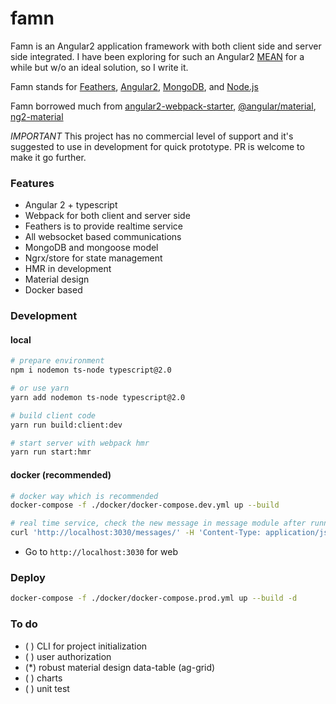 # famn

Famn is an Angular2 application framework with both client side and server side integrated. 
I have been exploring for such an Angular2 [MEAN](http://mean.io) for a while but w/o an ideal solution, so I write it.

Famn stands for [Feathers](http://feathersjs.com/), [Angular2](https://angular.io), [MongoDB](https://www.mongodb.com/), and [Node.js](https://nodejs.org/en/)

Famn borrowed much from [angular2-webpack-starter](https://github.com/AngularClass/angular2-webpack-starter), [@angular/material](https://github.com/angular/material2), [ng2-material](https://github.com/justindujardin/ng2-material)

*IMPORTANT* This project has no commercial level of support and it's suggested to use in development for quick prototype. PR is welcome to make it go further.


### Features

- Angular 2 + typescript
- Webpack for both client and server side
- Feathers is to provide realtime service
- All websocket based communications
- MongoDB and mongoose model
- Ngrx/store for state management
- HMR in development
- Material design
- Docker based

### Development

#### local

```sh
# prepare environment
npm i nodemon ts-node typescript@2.0

# or use yarn
yarn add nodemon ts-node typescript@2.0

# build client code
yarn run build:client:dev

# start server with webpack hmr
yarn run start:hmr
```

#### docker (recommended)

```sh
# docker way which is recommended
docker-compose -f ./docker/docker-compose.dev.yml up --build

# real time service, check the new message in message module after running below command
curl 'http://localhost:3030/messages/' -H 'Content-Type: application/json' --data-binary '{ "email": "yourname@yourdomain.com", "message": "Hello Implus" }'
```

- Go to `http://localhost:3030` for web

### Deploy

```sh
docker-compose -f ./docker/docker-compose.prod.yml up --build -d
```

### To do

- ( ) CLI for project initialization
- ( ) user authorization
- (*) robust material design data-table (ag-grid)
- ( ) charts
- ( ) unit test
